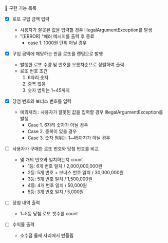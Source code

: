 📝 구현 기능 목록
- [X] 로또 구입 금액 입력
  - 사용자가 잘못된 값을 입력할 경우 IllegalArgumentException를 발생
  - "[ERROR] "에러 메시지를 출력 후 종료
      - case 1. 1000원 단위 아닐 경우 
- [X] 구입 금액에 해당하는 만큼 로또를 랜덤으로 발행
  - 발행한 로또 수량 및 번호를 오름차순으로 정렬하여 출력
  - 로또 번호 조건
    1. 6자리 숫자
    2. 중복 없음
    3. 숫자 범위는 1~45까지
- [X] 당첨 번호와 보너스 번호를 입력
  - 예외처리 : 사용자가 잘못된 값을 입력할 경우 IllegalArgumentException를 발생
    - Case 1. 6자리 숫자가 아닐 경우
    - Case 2. 중복이 있을 경우
    - Case 3. 숫자 범위는 1~45까지가 아닐 경우

- [ ] 사용자가 구매한 로또 번호와 당첨 번호를 비교
  - 몇 개의 번호와 일치하는지 count
    - 1등: 6개 번호 일치 / 2,000,000,000원
    - 2등: 5개 번호 + 보너스 번호 일치 / 30,000,000원
    - 3등: 5개 번호 일치 / 1,500,000원
    - 4등: 4개 번호 일치 / 50,000원
    - 5등: 3개 번호 일치 / 5,000원
- [ ] 당첨 내역 출력
  - 1~5등 당첨 로또 갯수를 count
- [ ] 수익률 출력
  - 소수점 둘째 자리에서 반올림